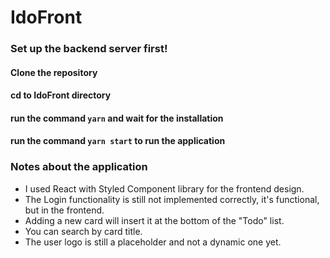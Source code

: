 # IdoFront
### Set up the backend server first!
#### Clone the repository
#### cd to IdoFront directory
#### run the command `yarn` and wait for the installation
#### run the command `yarn start` to run the application

### Notes about the application
- I used React with Styled Component library for the frontend design.
- The Login functionality is still not implemented correctly, it's functional, but in the frontend.
- Adding a new card will insert it at the bottom of the "Todo" list.
- You can search by card title.
- The user logo is still a placeholder and not a dynamic one yet.
